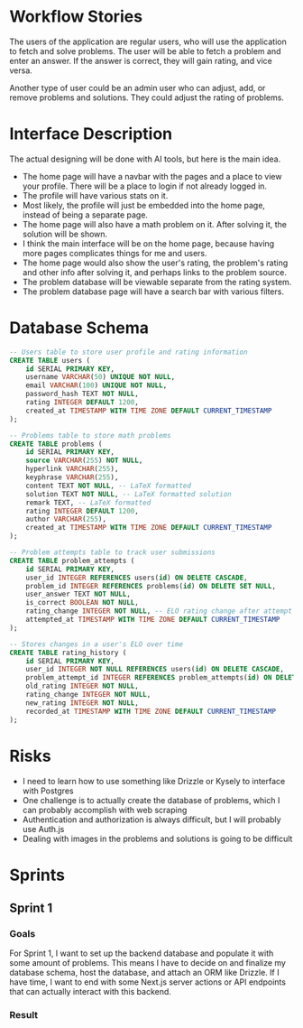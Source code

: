 # Workflow Stories

The users of the application are regular users, who will use the application to fetch and solve problems.
The user will be able to fetch a problem and enter an answer.
If the answer is correct, they will gain rating, and vice versa.

Another type of user could be an admin user who can adjust, add, or remove problems and solutions.
They could adjust the rating of problems.

# Interface Description

The actual designing will be done with AI tools, but here is the main idea.
- The home page will have a navbar with the pages and a place to view your profile. There will be a place to login if not already logged in.
- The profile will have various stats on it.
- Most likely, the profile will just be embedded into the home page, instead of being a separate page.
- The home page will also have a math problem on it. After solving it, the solution will be shown.
- I think the main interface will be on the home page, because having more pages complicates things for me and users.
- The home page would also show the user's rating, the problem's rating and other info after solving it, and perhaps links to the problem source.
- The problem database will be viewable separate from the rating system.
- The problem database page will have a search bar with various filters.

# Database Schema
```sql
-- Users table to store user profile and rating information
CREATE TABLE users (
    id SERIAL PRIMARY KEY,
    username VARCHAR(50) UNIQUE NOT NULL,
    email VARCHAR(100) UNIQUE NOT NULL,
    password_hash TEXT NOT NULL,
    rating INTEGER DEFAULT 1200,
    created_at TIMESTAMP WITH TIME ZONE DEFAULT CURRENT_TIMESTAMP
);

-- Problems table to store math problems
CREATE TABLE problems (
    id SERIAL PRIMARY KEY,
    source VARCHAR(255) NOT NULL,
    hyperlink VARCHAR(255),
    keyphrase VARCHAR(255),
    content TEXT NOT NULL, -- LaTeX formatted
    solution TEXT NOT NULL, -- LaTeX formatted solution
    remark TEXT, -- LaTeX formatted
    rating INTEGER DEFAULT 1200,
    author VARCHAR(255),
    created_at TIMESTAMP WITH TIME ZONE DEFAULT CURRENT_TIMESTAMP
);

-- Problem attempts table to track user submissions
CREATE TABLE problem_attempts (
    id SERIAL PRIMARY KEY,
    user_id INTEGER REFERENCES users(id) ON DELETE CASCADE,
    problem_id INTEGER REFERENCES problems(id) ON DELETE SET NULL,
    user_answer TEXT NOT NULL,
    is_correct BOOLEAN NOT NULL,
    rating_change INTEGER NOT NULL, -- ELO rating change after attempt
    attempted_at TIMESTAMP WITH TIME ZONE DEFAULT CURRENT_TIMESTAMP
);

-- Stores changes in a user's ELO over time
CREATE TABLE rating_history (
    id SERIAL PRIMARY KEY,
    user_id INTEGER NOT NULL REFERENCES users(id) ON DELETE CASCADE,
    problem_attempt_id INTEGER REFERENCES problem_attempts(id) ON DELETE SET NULL,
    old_rating INTEGER NOT NULL,
    rating_change INTEGER NOT NULL,
    new_rating INTEGER NOT NULL,
    recorded_at TIMESTAMP WITH TIME ZONE DEFAULT CURRENT_TIMESTAMP
);
```

# Risks

- I need to learn how to use something like Drizzle or Kysely to interface with Postgres
- One challenge is to actually create the database of problems, which I can probably accomplish with web scraping
- Authentication and authorization is always difficult, but I will probably use Auth.js
- Dealing with images in the problems and solutions is going to be difficult

# Sprints

## Sprint 1

### Goals
For Sprint 1, I want to set up the backend database and populate it with some amount of problems. This means I have
to decide on and finalize my database schema, host the database, and attach an ORM like Drizzle. If I have time, I want
to end with some Next.js server actions or API endpoints that can actually interact with this backend.

### Result
